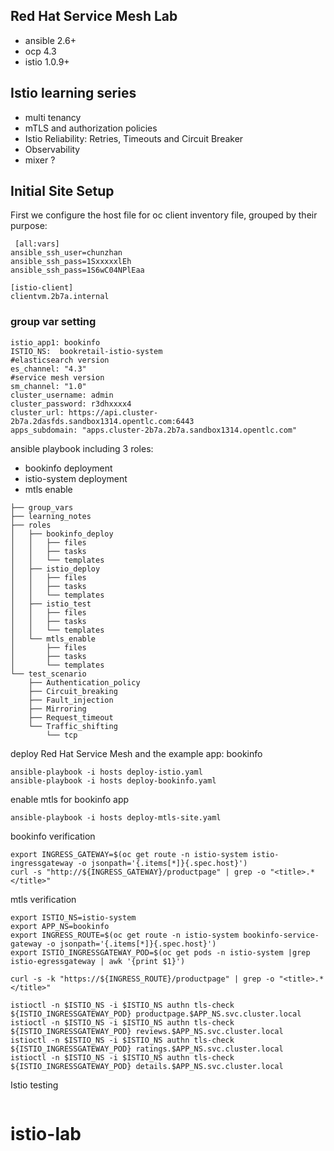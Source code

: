 Red Hat Service Mesh Lab 
-----------------------------------------------------------------------------

- ansible 2.6+
- ocp 4.3
- istio 1.0.9+

Istio learning series
----------------------------------------------------------------------------
- multi tenancy
- mTLS and authorization policies
- Istio Reliability: Retries, Timeouts and Circuit Breaker
- Observability
- mixer ? 

## Initial Site Setup

First we configure the host file for oc client 
inventory file, grouped by their purpose:
```
 [all:vars]
ansible_ssh_user=chunzhan
ansible_ssh_pass=1SxxxxxlEh
ansible_ssh_pass=1S6wC04NPlEaa

[istio-client]
clientvm.2b7a.internal

```
### group var setting
```
istio_app1: bookinfo
ISTIO_NS:  bookretail-istio-system
#elasticsearch version
es_channel: "4.3"
#service mesh version
sm_channel: "1.0"
cluster_username: admin
cluster_password: r3dhxxxx4
cluster_url: https://api.cluster-2b7a.2dasfds.sandbox1314.opentlc.com:6443
apps_subdomain: "apps.cluster-2b7a.2b7a.sandbox1314.opentlc.com"

```

ansible playbook including 3 roles:
- bookinfo deployment
- istio-system deployment
- mtls enable

```
├── group_vars
├── learning_notes
├── roles
│   ├── bookinfo_deploy
│   │   ├── files
│   │   ├── tasks
│   │   └── templates
│   ├── istio_deploy
│   │   ├── files
│   │   ├── tasks
│   │   └── templates
│   ├── istio_test
│   │   ├── files
│   │   ├── tasks
│   │   └── templates
│   └── mtls_enable
│       ├── files
│       ├── tasks
│       └── templates
└── test_scenario
    ├── Authentication_policy
    ├── Circuit_breaking
    ├── Fault_injection
    ├── Mirroring
    ├── Request_timeout
    └── Traffic_shifting
        └── tcp

```
deploy Red Hat Service Mesh and the example app: bookinfo 

	ansible-playbook -i hosts deploy-istio.yaml
	ansible-playbook -i hosts deploy-bookinfo.yaml

enable mtls for bookinfo app

	ansible-playbook -i hosts deploy-mtls-site.yaml


bookinfo verification 

```
export INGRESS_GATEWAY=$(oc get route -n istio-system istio-ingressgateway -o jsonpath='{.items[*]}{.spec.host}')
curl -s "http://${INGRESS_GATEWAY}/productpage" | grep -o "<title>.*</title>"

```

mtls verification 
```
export ISTIO_NS=istio-system
export APP_NS=bookinfo
export INGRESS_ROUTE=$(oc get route -n istio-system bookinfo-service-gateway -o jsonpath='{.items[*]}{.spec.host}')
export ISTIO_INGRESSGATEWAY_POD=$(oc get pods -n istio-system |grep istio-egressgateway | awk '{print $1}')

curl -s -k "https://${INGRESS_ROUTE}/productpage" | grep -o "<title>.*</title>"

istioctl -n $ISTIO_NS -i $ISTIO_NS authn tls-check ${ISTIO_INGRESSGATEWAY_POD} productpage.$APP_NS.svc.cluster.local
istioctl -n $ISTIO_NS -i $ISTIO_NS authn tls-check ${ISTIO_INGRESSGATEWAY_POD} reviews.$APP_NS.svc.cluster.local
istioctl -n $ISTIO_NS -i $ISTIO_NS authn tls-check ${ISTIO_INGRESSGATEWAY_POD} ratings.$APP_NS.svc.cluster.local
istioctl -n $ISTIO_NS -i $ISTIO_NS authn tls-check ${ISTIO_INGRESSGATEWAY_POD} details.$APP_NS.svc.cluster.local

```
Istio testing 

```

```
# istio-lab

